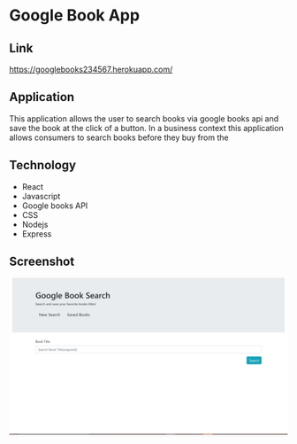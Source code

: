 # Google Book App

## Link
https://googlebooks234567.herokuapp.com/

## Application
This application allows the user to search books via google books api and save the book at the click of a button.
In a business context this application allows consumers to search books before they buy from the 

## Technology
* React
* Javascript
* Google books API
* CSS
* Nodejs
* Express

## Screenshot 
![screenshot](shot.png)
